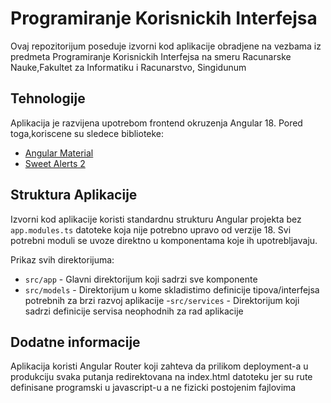 # Programiranje Korisnickih Interfejsa

Ovaj repozitorijum poseduje izvorni kod 
aplikacije obradjene na vezbama iz predmeta
Programiranje Korisnickih Interfejsa na smeru
Racunarske Nauke,Fakultet za Informatiku i Racunarstvo,
Singidunum

## Tehnologije

Aplikacija je razvijena upotrebom frontend
okruzenja  Angular 18. Pored toga,koriscene su 
sledece biblioteke:

- [Angular Material](https://material.angular.io/)
- [Sweet Alerts 2](https://sweetalert2.github.io/)


## Struktura Aplikacije

Izvorni kod aplikacije koristi standardnu strukturu Angular 
projekta bez `app.modules.ts` datoteke koja nije
potrebno upravo od verzije 18. Svi potrebni moduli se uvoze 
direktno u komponentama koje ih upotrebljavaju.

Prikaz svih direktorijuma:

- `src/app` - Glavni direktorijum koji sadrzi sve komponente
- `src/models` - Direktorijum u kome skladistimo definicije 
tipova/interfejsa potrebnih za brzi razvoj aplikacije
-`src/services` - Direktorijum koji sadrzi definicije servisa 
neophodnih za rad aplikacije

## Dodatne informacije

Aplikacija koristi Angular Router koji zahteva da prilikom
deployment-a u produkciju svaka putanja redirektovana na
index.html datoteku jer su rute definisane programski u 
javascript-u a ne fizicki postojenim fajlovima
